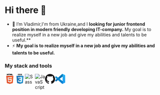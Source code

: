 
<h1>Hi there 👋</h1>


- 🤔 I’m Vladimir,I'm from Ukraine,and I **looking for junior frontend position in modern friendly developing IT-company.**
 My goal is to realize myself in a new job and give my abilities and talents to be useful.**
- ⚡ **My goal is to realize myself in a new job and give my abilities and talents to be useful.**

### My stack and tools


<img align="left" alt="HTML5" width="32px" src="https://raw.githubusercontent.com/github/explore/80688e429a7d4ef2fca1e82350fe8e3517d3494d/topics/html/html.png" />

<img align="left" alt="CSS3" width="32px" src="https://raw.githubusercontent.com/github/explore/80688e429a7d4ef2fca1e82350fe8e3517d3494d/topics/css/css.png" />

<img align="left" alt="Sass" width="32px" src="https://cdn.icon-icons.com/icons2/2699/PNG/512/sass_lang_logo_icon_168850.png" />

<img align="left" alt="JavaScript" width="32px" src="https://cdn0.iconfinder.com/data/icons/designer-skills/128/node-js-512.png" />

<img align="left" alt="GitHub" width="32px" src="https://raw.githubusercontent.com/github/explore/78df643247d429f6cc873026c0622819ad797942/topics/github/github.png" />

<img alt="Visual Studio Code" width="32px" src="https://raw.githubusercontent.com/github/explore/80688e429a7d4ef2fca1e82350fe8e3517d3494d/topics/visual-studio-code/visual-studio-code.png" />


